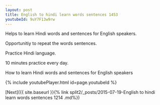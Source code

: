 ```yaml
---
layout: post
title: English to hindi learn words sentences 1453 
youtubeId: 9uY7F13w9rw
---
```

 
 
Helps to learn Hindi words and sentences for English speakers.

Opportunitiy to repeat the words sentences. 

Practice Hindi language. 
 
10 minutes practice every day. 
 
How to learn Hindi words and sentences for English speakers 
 
{% include youtubePlayer.html id=page.youtubeId %}
 
 
[Next]({{ site.baseurl }}{% link  split2/_posts/2015-07-19-English to hindi learn words sentences 1214 .md%})
 
